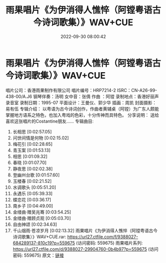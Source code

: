 ﻿---
title: 雨果唱片《为伊消得人憔悴（阿镗粤语古今诗词歌集）》WAV+CUE
date: 2022-09-30 08:00:42
categories: WAV车载音乐、镜像
tags: 华语中文
---
# 雨果唱片《为伊消得人憔悴（阿镗粤语古今诗词歌集）》WAV+CUE

唱片公司：香港雨果制作有限公司
唱片编号：HRP7214-2
ISRC：CN-A26-99-438-00/A.J6
钢琴伴奏：汤明
女中音：张倩
作曲 ：阿镗
录制地点：香港好丽声录音室
录制日期：1995-07
平面设计：王曼仪、郭少华
插画：周凯
封面摄影：易有伍
专辑介绍：
以粤语为古今诗词创作，作曲者黄辅桌（阿镗）为广东人颇能掌握地方语系之特色，也加入粤戏的色彩，十分传神而具特色。
分享说明：
送给喜欢这张唱片的Costantine朋友……
专辑曲目:
01. 长相思 [0:02:57.05]
02. 问世间情是何物 [0:02:15.02]
03. 梅花引 [0:02:28.65]
04. 青玉案 [0:01:53.13]
05. 相思 [0:01:09.32]
06. 春晓 [0:01:07.70]
07. 静夜思 [0:02:02.38]
08. 登幽州台歌 [0:01:57.60]
09. 玉楼春 [0:02:21.52]
10. 水调歌头 [0:05:51.20]
11. 永遇乐 [0:05:39.33]
12. 蝶恋花 [0:03:36.17]
13. 南乡子 [0:04:49.00]
14. 金缕曲·赠吴兆骞 [0:03:54.25]
15. 金缕曲·赠顾贞观 [0:05:03.70]
16. 自由神颂 [0:02:34.63]
17. 千山烟雨·苍凉岁月 [0:02:13.32]
雨果唱片《为伊消得人憔悴（阿镗粤语古今诗词歌集）》WAV+CUE.rar:
https://url27.ctfile.com/f/9388027-684289137-810c19?p=559675
(访问密码: 559675)
雨果唱片系列: https://url27.ctfile.com/d/9388027-29904760-0b4b97?p=559675
(访问密码: 559675)
原文：[链接](https://blog.sina.com.cn/s/blog_1647c7e7601030zoe.html)